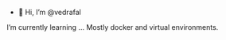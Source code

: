 - 👋 Hi, I’m @vedrafal
   
I’m currently learning ...
Mostly docker and virtual environments.


<!---
vedrafal/vedrafal is a ✨ special ✨ repository because its `README.md` (this file) appears on your GitHub profile.
You can click the Preview link to take a look at your changes.
--->

